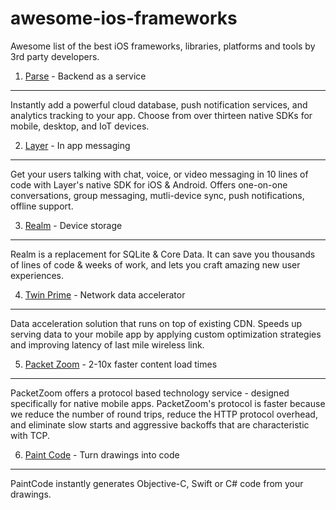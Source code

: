 # awesome-ios-frameworks
Awesome list of the best iOS frameworks, libraries, platforms and tools by 3rd party developers.
1. [Parse](https://parse.com) - Backend as a service
---

Instantly add a powerful cloud database, push notification services, and analytics tracking to your app. Choose from over thirteen native SDKs for mobile, desktop, and IoT devices.


2. [Layer](https://layer.com) - In app messaging
---

Get your users talking with chat, voice, or video messaging in 10 lines of code with Layer's native SDK for iOS & Android. Offers one-on-one conversations, group messaging, mutli-device sync, push notifications, offline support.

3. [Realm](https://realm.io/) - Device storage
---

Realm is a replacement for SQLite & Core Data. It can save you thousands of lines of code & weeks of work, and lets you craft amazing new user experiences.

4. [Twin Prime](http://www.twinprime.com/) - Network data accelerator
---

Data acceleration solution that runs on top of existing CDN. Speeds up serving data to your mobile app by applying custom optimization strategies and improving latency of last mile wireless link.

5. [Packet Zoom](https://packetzoom.com) - 2-10x faster content load times
---

PacketZoom offers a protocol based technology service - designed specifically for native mobile apps. PacketZoom's protocol is faster because we reduce the number of round trips, reduce the HTTP protocol overhead, and eliminate slow starts and aggressive backoffs that are characteristic with TCP.

6. [Paint Code](http://www.paintcodeapp.com/) - Turn drawings into code
---

PaintCode instantly generates Objective-C, Swift or C# code from your drawings.


